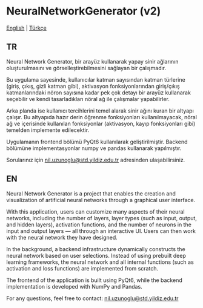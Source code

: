 # NeuralNetworkGenerator (v2)

[English](#EN) | [Türkçe](#TR)

## TR

Neural Network Generator, bir arayüz kullanarak yapay sinir ağlarının oluşturulmasını ve görselleştirebilmesini sağlayan bir çalışmadır.

Bu uygulama sayesinde, kullanıcılar katman sayısından katman türlerine (giriş, çıkış, gizli katman gibi), aktivasyon fonksiyonlarından giriş/çıkış katmanlarındaki nöron sayısına kadar pek çok detayı bir arayüz kullanarak seçebilir ve kendi tasarladıkları nöral ağ ile çalışmalar yapabilirler.

Arka planda ise kullanıcı tercihlerini temel alarak sinir ağını kuran bir altyapı çalışır. Bu altyapıda hazır derin öğrenme fonksiyonları kullanılmayacak, nöral ağ ve içerisinde kullanılan fonksiyonlar (aktivasyon, kayıp fonksiyonları gibi) temelden implemente edilecektir.

Uygulamanın frontend bölümü PyQt6 kullanılarak geliştirilmiştir. Backend bölümüne implementasyonlar numpy ve pandas kullanarak yapılmıştır.

Sorularınız için nil.uzunoglu@std.yildiz.edu.tr adresinden ulaşabilirsiniz.

## EN

Neural Network Generator is a project that enables the creation and visualization of artificial neural networks through a graphical user interface.

With this application, users can customize many aspects of their neural networks, including the number of layers, layer types (such as input, output, and hidden layers), activation functions, and the number of neurons in the input and output layers — all through an interactive UI. Users can then work with the neural network they have designed.

In the background, a backend infrastructure dynamically constructs the neural network based on user selections. Instead of using prebuilt deep learning frameworks, the neural network and all internal functions (such as activation and loss functions) are implemented from scratch.

The frontend of the application is built using PyQt6, while the backend implementation is developed with NumPy and Pandas.

For any questions, feel free to contact: nil.uzunoglu@std.yildiz.edu.tr